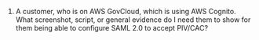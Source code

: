 1. A customer, who is on AWS GovCloud, which is using AWS Cognito. What screenshot, script, or general evidence do I need them to show for them being able to configure SAML 2.0 to accept PIV/CAC?
